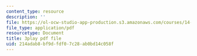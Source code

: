 ```yaml
---
content_type: resource
description: ''
file: https://ol-ocw-studio-app-production.s3.amazonaws.com/courses/14-772-development-economics-macroeconomics-spring-2013/214adab8bf9dfdf07c28ab0bd14c058f_BrvMZf2jaso.pdf
file_type: application/pdf
resourcetype: Document
title: 3play pdf file
uid: 214adab8-bf9d-fdf0-7c28-ab0bd14c058f
---
```

